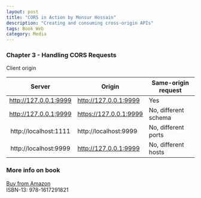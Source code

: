 ```yaml
---
layout: post
title: "CORS in Action by Monsur Hossain"
description: "Creating and consuming cross-origin APIs"
tags: Book Web
category: Media
---
```


### Chapter 3 - Handling CORS Requests


Client origin

|         Server        | Origin                 | Same-origin request  |
|:---------------------:|------------------------|----------------------|
| http://127.0.0.1:9999 | http://127.0.0.1:9999  | Yes                  |
| http://127.0.0.1:9999 | https://127.0.0.1:9999 | No, different schema |
| http://localhost:1111 | http://localhost:9999  | No, different ports  |
| http://localhost:9999 | http://127.0.0.1:9999  | No, different hosts  |


### More info on book 

[Buy from Amazon](https://www.amazon.com/CORS-Action-Creating-consuming-cross-origin/dp/161729182X)  
ISBN-13: 978-1617291821  
